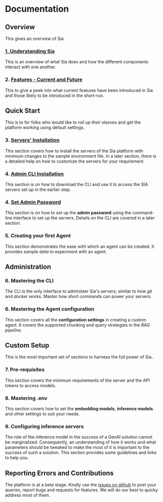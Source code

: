 # Documentation

## Overview

This gives an overview of Sia

### [1. Understanding Sia](01_understanding_sia.md)

This is an overview of what Sia does and how the different components interact with one another.

### 2. [Features - Current and Future](02_features.md)

This to give a peek into what current features have been introduced in Sia and those likely to be introduced in the short-run.

## Quick Start

This is to for folks who would like to *roll up their sleeves* and get the platform working using default settings.

### 3. [Servers' Installation](03_quick_servers_install.md)

This section covers how to install the servers of the Sia platform with minimum changes to the sample environment file. In a later section, there is a detailed help on how to customize the servers for your requirement.

### 4. [Admin CLI Installation](04_cli_installation.md)

This section is on how to download the CLI and use it to access the SIA servers set up in the earlier step.

### 4. [Set Admin Password](04_set_admin_password.md)

This section is on how to set up the **admin password** using  the command-line interface to set up the servers. Details on the CLI are covered in a later section.

### 5. Creating your first Agent

This section demonstrates the ease with which an agent can be created. It provides *sample data* to experiment with an agent.

## Administration

### 6. Mastering the CLI

The CLI is the only interface to administer Sia's servers; similar to how *git* and *docker* works. Master how short commands can power your servers.

### 6. Mastering the Agent configuration

This section covers all the **configuration settings** in creating a custom agent. It covers the supported chunking and query strategies in the *RAG pipeline*.

## Custom Setup

This is the most important set of sections to harness the full power of Sia..

### 7. Pre-requisites

This section covers the minimum requirements of the server and the API tokens to access models. 

### 8. Mastering .env

This section covers how to set the **embedding models**,  **inference models** and other settings to suit your needs.

### 9. Configuring inference servers

The role of the inference model in the success of a GenAI solution cannot be marginalized. Consequently, an understanding of how it works and what parameters should be tweaked to make the most of it is important to the success of such a solution. This section provides some guidelines and links to help you.

## Reporting Errors and Contributions

The platform is at a beta stage. Kindly use the [issues on github](https://github.com/rmrbytes/sia/issues) to post your queries, report bugs and requests for features. We will do our best to quicky address most of them.
